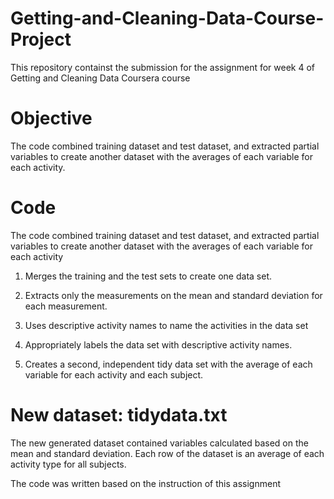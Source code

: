 # Getting-and-Cleaning-Data-Course-Project

This repository containst the submission for the assignment for week 4 of Getting and Cleaning Data Coursera course


# Objective

The code combined training dataset and test dataset, and extracted partial variables to create another dataset with the averages of each variable for each activity.

# Code

The code combined training dataset and test dataset, and extracted partial variables to create another dataset with the averages of each variable for each activity

1. Merges the training and the test sets to create one data set.

2. Extracts only the measurements on the mean and standard deviation for each measurement.

3. Uses descriptive activity names to name the activities in the data set

4. Appropriately labels the data set with descriptive activity names.

5. Creates a second, independent tidy data set with the average of each variable for each activity and each subject.

# New dataset: tidydata.txt

The new generated dataset contained variables calculated based on the mean and standard deviation. Each row of the dataset is an average of each activity type for all subjects.

The code was written based on the instruction of this assignment
